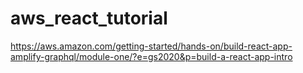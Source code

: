 # aws_react_tutorial
 https://aws.amazon.com/getting-started/hands-on/build-react-app-amplify-graphql/module-one/?e=gs2020&p=build-a-react-app-intro
